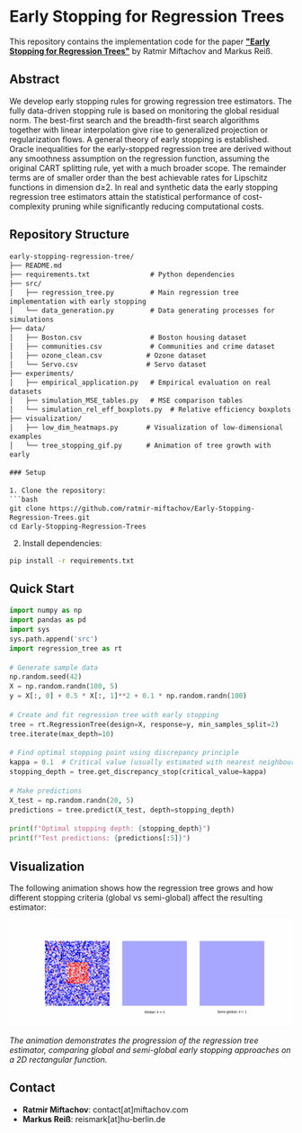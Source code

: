 # Early Stopping for Regression Trees

This repository contains the implementation code for the paper [**"Early Stopping for Regression Trees"**](https://arxiv.org/abs/2502.04709) by Ratmir Miftachov and Markus Reiß.

## Abstract

We develop early stopping rules for growing regression tree estimators. The fully data-driven stopping rule is based on monitoring the global residual norm. The best-first search and the breadth-first search algorithms together with linear interpolation give rise to generalized projection or regularization flows. A general theory of early stopping is established. Oracle inequalities for the early-stopped regression tree are derived without any smoothness assumption on the regression function, assuming the original CART splitting rule, yet with a much broader scope. The remainder terms are of smaller order than the best achievable rates for Lipschitz functions in dimension d≥2. In real and synthetic data the early stopping regression tree estimators attain the statistical performance of cost-complexity pruning while significantly reducing computational costs.

## Repository Structure

```
early-stopping-regression-tree/
├── README.md
├── requirements.txt               # Python dependencies
├── src/
│   ├── regression_tree.py         # Main regression tree implementation with early stopping
│   └── data_generation.py         # Data generating processes for simulations
├── data/
│   ├── Boston.csv                 # Boston housing dataset
│   ├── communities.csv            # Communities and crime dataset
│   ├── ozone_clean.csv           # Ozone dataset
│   └── Servo.csv                 # Servo dataset
├── experiments/
│   ├── empirical_application.py   # Empirical evaluation on real datasets
│   ├── simulation_MSE_tables.py   # MSE comparison tables
│   └── simulation_rel_eff_boxplots.py  # Relative efficiency boxplots
├── visualization/
│   ├── low_dim_heatmaps.py       # Visualization of low-dimensional examples
│   └── tree_stopping_gif.py      # Animation of tree growth with early 

### Setup

1. Clone the repository:
```bash
git clone https://github.com/ratmir-miftachov/Early-Stopping-Regression-Trees.git
cd Early-Stopping-Regression-Trees
```

2. Install dependencies:
```bash
pip install -r requirements.txt
```

## Quick Start

```python
import numpy as np
import pandas as pd
import sys
sys.path.append('src')
import regression_tree as rt

# Generate sample data
np.random.seed(42)
X = np.random.randn(100, 5)
y = X[:, 0] + 0.5 * X[:, 1]**2 + 0.1 * np.random.randn(100)

# Create and fit regression tree with early stopping
tree = rt.RegressionTree(design=X, response=y, min_samples_split=2)
tree.iterate(max_depth=10)

# Find optimal stopping point using discrepancy principle
kappa = 0.1  # Critical value (usually estimated with nearest neighbour estimator)
stopping_depth = tree.get_discrepancy_stop(critical_value=kappa)

# Make predictions
X_test = np.random.randn(20, 5)
predictions = tree.predict(X_test, depth=stopping_depth)

print(f"Optimal stopping depth: {stopping_depth}")
print(f"Test predictions: {predictions[:5]}")
```

## Visualization

The following animation shows how the regression tree grows and how different stopping criteria (global vs semi-global) affect the resulting estimator:

![Tree Growth Animation](visualization/tree_stopping_animation.gif)

*The animation demonstrates the progression of the regression tree estimator, comparing global and semi-global early stopping approaches on a 2D rectangular function.*

## Contact

- **Ratmir Miftachov**: contact[at]miftachov.com
- **Markus Reiß**: reismark[at]hu-berlin.de


